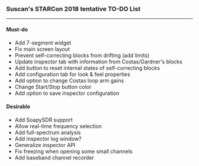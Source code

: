 ### Suscan's STARCon 2018 tentative TO-DO List
---
#### Must-do
- Add 7-segment widget
- Fix main screen layout
- Prevent self-correcting blocks from drifting (add limits)
- Update inspector tab with information from Costas/Gardner's blocks
- Add button to reset internal states of self-correcting blocks
- Add configuration tab for look & feel properties
- Add option to change Costas loop arm gains
- Change Start/Stop button color
- Add option to save inspector configuration

#### Desirable
- Add SoapySDR support
- Allow real-time frequency selection
- Add full-spectrum analysis
- Add inspector log window?
- Generalize inspector API
- Fix freezing when opening some small channels
- Add baseband channel recorder
